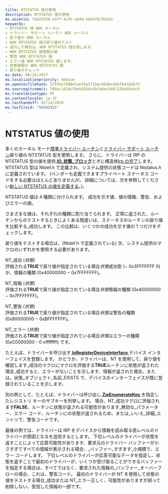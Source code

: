 ```yaml
---
title: NTSTATUS 値の使用
description: NTSTATUS 値の使用
ms.assetid: fe823930-e3ff-4c95-a640-bb6470c95d1d
keywords:
- NTSTATUS 値 WDK カーネル
- ドライバー サポート ルーチン WDK カーネル
- 戻り値の WDK カーネル
- WDK NTSTATUS 値の戻り値のテスト
- 成功した場合は、WDK NTSTATUS 値を値します。
- WDK NTSTATUS 値情報の値
- 警告 WDK NTSTATUS 値
- エラー値 WDK NTSTATUS 値します。
- 状態情報の WDK NTSTATUS 値
- 戻り値のチェック
ms.date: 06/16/2017
ms.localizationpriority: medium
ms.openlocfilehash: 57935e7980e5aef8a571bbc9b80e26bf841bb879
ms.sourcegitcommit: 78bbc162dcf6eb5816afbfa8ac546722bb98c6c8
ms.translationtype: MT
ms.contentlocale: ja-JP
ms.lasthandoff: 02/14/2019
ms.locfileid: "56582915"
---
```

# <a name="using-ntstatus-values"></a>NTSTATUS 値の使用





多くのカーネル モード[標準ドライバー ルーチン](https://docs.microsoft.com/windows-hardware/drivers/kernel/introduction-to-standard-driver-routines)と[ドライバー サポート ルーチン](https://msdn.microsoft.com/library/windows/hardware/ff563889)戻り値の NTSTATUS 型を使用します。 さらに、ドライバーは IRP の NTSTATUS 型の値を提供[ **IO\_状態\_ブロック**](https://msdn.microsoft.com/library/windows/hardware/ff550671)ときに構造体[Irp の完了](completing-irps.md)します。 NTSTATUS 型は Ntdef.h で定義され、システム提供の状態コードは Ntstatus.h に定義されています。 (ベンダーも定義できますプライベート ステータス コードをする必要はほとんどありませんが。 詳細については、次を参照してください[新しい NTSTATUS の値を定義する](defining-new-ntstatus-values.md)。)。

NTSTATUS 値は 4 種類に分けられます。 成功を示す値、値の情報、警告、およびエラーの値。

さまざまな値は、それぞれの種類に割り当てられます。 正常に返された、ルーチンからのテストするときによくある間違いは、ステータスのルーチンの戻り値を比較する\_成功します。 この比較は、いくつかの成功を示す値の 1 つだけをチェックします。

戻り値をテストする場合は、(Ntdef.h で定義されている) 次、システム提供のマクロのいずれかを使用する必要があります。

<a href="" id="nt-success-status-"></a>NT\_成功 (*状態*)  
評価される**TRUE**で戻り値が指定されている場合*状態*成功型 (− 0x3FFFFFFF 0) か、情報の種類 (0x40000000 − 0x7FFFFFFF)。

<a href="" id="nt-information-status-"></a>NT\_情報 (*状態*)  
評価される**TRUE**で戻り値が指定されている場合*状態*情報の種類 (0x40000000 − 0x7FFFFFFF)。

<a href="" id="nt-warning-status-"></a>NT\_警告 (*状態*)  
評価される**TRUE**で戻り値が指定されている場合*状態*は警告の種類 (0x80000000 − 0xBFFFFFFF)。

<a href="" id="nt-error-status-"></a>NT\_エラー (*状態*)  
評価される**TRUE**で戻り値が指定されている場合*状態*はエラーの種類 (0xC0000000 - 0 xffffffff) です。

たとえば、ドライバーを呼び出す[ **IoRegisterDeviceInterface** ](https://msdn.microsoft.com/library/windows/hardware/ff549506)デバイス インターフェイスを登録します。 かどうか、ドライバーは、NT を使用して、戻り値を確認します\_成功のマクロにマクロを評価する**TRUE**ルーチンに状態が返された場合\_成功すると、エラーがないことを示します、情報が返された場合、または。状態\_オブジェクト\_名前\_EXISTS で、デバイスのインターフェイスが既に登録されていることを示します。

別の例として、たとえば、ドライバーは呼び出し[ **ZwEnumerateKey** ](https://msdn.microsoft.com/library/windows/hardware/ff566447)を指定したレジストリ キーのサブキーを列挙します。 場合、NT\_成功マクロに評価されます**FALSE**、ルーチンに状態が返される可能性があります\_無効な\_パラメーター、エラー コード、ルーチンにの状態が返されるため、または\_いいえ\_詳細\_エントリで、警告コードです。

最後の例では、ドライバーは IRP をデバイスから情報を読み取る低レベルのドライバーが原因となるを送信するとします。 下位レベルのドライバーが状態を返すことによって応答可能性があります、要求元のドライバー バッファーが小さすぎてすべての情報が表示される場合、\_バッファー\_すぎます\_小規模で、エラー コードします。 下位レベルのドライバーが応答可能なデータを指定し、状態を返すことで最初のドライバーが、いくつか受け取ることができるバッファーを指定する場合は、すべてではなく、要求された情報の\_バッファー\_オーバーフローの場合、これは、警告コード。 最初のドライバーが NT を使用して状態の値をテストする場合\_成功または NT\_エラー正しく、可能性がありますが誤って削除しない、受信した情報の一部です。

 

 




